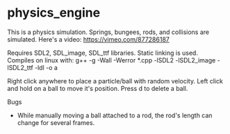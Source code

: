 # physics_engine
This is a physics simulation. Springs, bungees, rods, and collisions are simulated. Here's a video: https://vimeo.com/877286187

Requires SDL2, SDL_image, SDL_ttf libraries. Static linking is used.
Compiles on linux with:
g++ -g -Wall -Werror *.cpp -lSDL2 -lSDL2_image -lSDL2_ttf -ldl -o a

Right click anywhere to place a particle/ball with random velocity. Left click and hold on a ball to move it's position. Press d to delete a ball.

Bugs
- While manually moving a ball attached to a rod, the rod's length can change for several frames.
